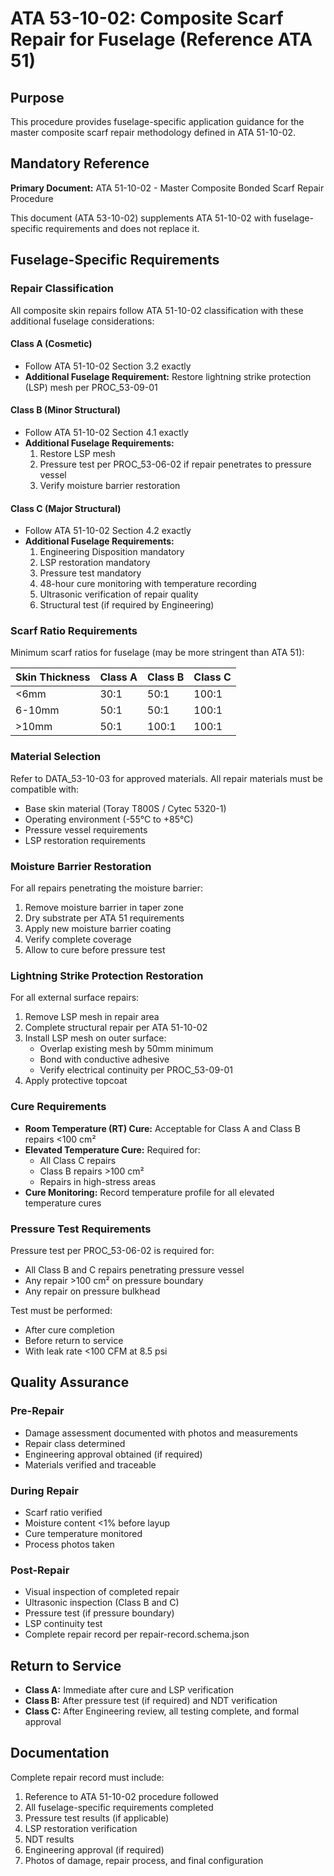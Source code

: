 # ATA 53-10-02: Composite Scarf Repair for Fuselage (Reference ATA 51)

## Purpose
This procedure provides fuselage-specific application guidance for the master composite scarf repair methodology defined in ATA 51-10-02.

## Mandatory Reference
**Primary Document:** ATA 51-10-02 - Master Composite Bonded Scarf Repair Procedure

This document (ATA 53-10-02) supplements ATA 51-10-02 with fuselage-specific requirements and does not replace it.

## Fuselage-Specific Requirements

### Repair Classification
All composite skin repairs follow ATA 51-10-02 classification with these additional fuselage considerations:

#### Class A (Cosmetic)
- Follow ATA 51-10-02 Section 3.2 exactly
- **Additional Fuselage Requirement:** Restore lightning strike protection (LSP) mesh per PROC_53-09-01

#### Class B (Minor Structural)  
- Follow ATA 51-10-02 Section 4.1 exactly
- **Additional Fuselage Requirements:**
  1. Restore LSP mesh
  2. Pressure test per PROC_53-06-02 if repair penetrates to pressure vessel
  3. Verify moisture barrier restoration

#### Class C (Major Structural)
- Follow ATA 51-10-02 Section 4.2 exactly
- **Additional Fuselage Requirements:**
  1. Engineering Disposition mandatory
  2. LSP restoration mandatory
  3. Pressure test mandatory
  4. 48-hour cure monitoring with temperature recording
  5. Ultrasonic verification of repair quality
  6. Structural test (if required by Engineering)

### Scarf Ratio Requirements
Minimum scarf ratios for fuselage (may be more stringent than ATA 51):

| Skin Thickness | Class A | Class B | Class C |
|---------------|---------|---------|---------|
| <6mm | 30:1 | 50:1 | 100:1 |
| 6-10mm | 50:1 | 50:1 | 100:1 |
| >10mm | 50:1 | 100:1 | 100:1 |

### Material Selection
Refer to DATA_53-10-03 for approved materials. All repair materials must be compatible with:
- Base skin material (Toray T800S / Cytec 5320-1)
- Operating environment (-55°C to +85°C)
- Pressure vessel requirements
- LSP restoration requirements

### Moisture Barrier Restoration
For all repairs penetrating the moisture barrier:
1. Remove moisture barrier in taper zone
2. Dry substrate per ATA 51 requirements
3. Apply new moisture barrier coating
4. Verify complete coverage
5. Allow to cure before pressure test

### Lightning Strike Protection Restoration
For all external surface repairs:
1. Remove LSP mesh in repair area
2. Complete structural repair per ATA 51-10-02
3. Install LSP mesh on outer surface:
   - Overlap existing mesh by 50mm minimum
   - Bond with conductive adhesive
   - Verify electrical continuity per PROC_53-09-01
4. Apply protective topcoat

### Cure Requirements
- **Room Temperature (RT) Cure:** Acceptable for Class A and Class B repairs <100 cm²
- **Elevated Temperature Cure:** Required for:
  - All Class C repairs
  - Class B repairs >100 cm²
  - Repairs in high-stress areas
- **Cure Monitoring:** Record temperature profile for all elevated temperature cures

### Pressure Test Requirements
Pressure test per PROC_53-06-02 is required for:
- All Class B and C repairs penetrating pressure vessel
- Any repair >100 cm² on pressure boundary
- Any repair on pressure bulkhead

Test must be performed:
- After cure completion
- Before return to service
- With leak rate <100 CFM at 8.5 psi

## Quality Assurance

### Pre-Repair
- Damage assessment documented with photos and measurements
- Repair class determined
- Engineering approval obtained (if required)
- Materials verified and traceable

### During Repair
- Scarf ratio verified
- Moisture content <1% before layup
- Cure temperature monitored
- Process photos taken

### Post-Repair
- Visual inspection of completed repair
- Ultrasonic inspection (Class B and C)
- Pressure test (if pressure boundary)
- LSP continuity test
- Complete repair record per repair-record.schema.json

## Return to Service
- **Class A:** Immediate after cure and LSP verification
- **Class B:** After pressure test (if required) and NDT verification
- **Class C:** After Engineering review, all testing complete, and formal approval

## Documentation
Complete repair record must include:
1. Reference to ATA 51-10-02 procedure followed
2. All fuselage-specific requirements completed
3. Pressure test results (if applicable)
4. LSP restoration verification
5. NDT results
6. Engineering approval (if required)
7. Photos of damage, repair process, and final configuration
